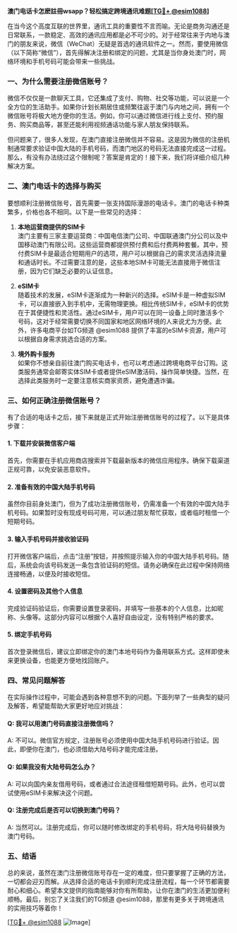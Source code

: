 **澳门电话卡怎麽註冊wsapp？轻松搞定跨境通讯难题[[TG💪+ @esim1088](https://t.me/s/esim1088)]**

在当今这个高度互联的世界里，通讯工具的重要性不言而喻。无论是商务沟通还是日常联系，一款稳定、高效的通讯应用都是必不可少的。对于经常往来于内地与澳门的朋友来说，微信（WeChat）无疑是首选的通讯软件之一。然而，要使用微信（以下简称“微信”），首先得解决注册和绑定的问题，尤其是当你身处澳门时，网络环境和手机号码可能会带来一些挑战。

### 一、为什么需要注册微信账号？

微信不仅仅是一款聊天工具，它还集成了支付、购物、社交等功能，可以说是一个全方位的生活助手。如果你计划长期居住或频繁往返于澳门与内地之间，拥有一个微信账号将极大地方便你的生活。例如，你可以通过微信进行线上支付、预约服务、购买商品等，甚至还能利用视频通话功能与家人朋友保持联系。

但问题来了，很多人发现，在澳门直接注册微信并不容易。这是因为微信的注册机制通常要求验证中国大陆的手机号码，而澳门地区的号码无法直接完成这一过程。那么，有没有办法绕过这个限制呢？答案是肯定的！接下来，我们将详细介绍几种解决方案。

### 二、澳门电话卡的选择与购买

要想顺利注册微信账号，首先需要一张支持国际漫游的电话卡。澳门的电话卡种类繁多，价格也各不相同。以下是一些常见的选择：

1. **本地运营商提供的SIM卡**  
   澳门主要有三家主要运营商：中国电信澳门公司、中国联通澳门分公司以及中国移动澳门有限公司。这些运营商都提供预付费和后付费两种套餐。其中，预付费SIM卡是最适合短期用户的选项，用户可以根据自己的需求灵活选择流量和通话时长。不过需要注意的是，这些本地SIM卡可能无法直接用于微信注册，因为它们缺乏必要的认证信息。

2. **eSIM卡**  
   随着技术的发展，eSIM卡逐渐成为一种新兴的选择。eSIM卡是一种虚拟SIM卡，可以直接嵌入到手机中，无需物理更换。相比传统SIM卡，eSIM卡的优势在于其便捷性和灵活性。通过eSIM卡，用户可以在同一设备上同时激活多个号码，这对于经常需要切换不同国家和地区网络环境的人来说尤为方便。此外，许多电商平台如TG频道 @esim1088 提供了丰富的eSIM卡资源，用户可以根据自身需求挑选合适的方案。

3. **境外购卡服务**  
   如果你不想亲自前往澳门购买电话卡，也可以考虑通过跨境电商平台订购。这类服务通常会邮寄实体SIM卡或者提供eSIM激活码，操作简单快捷。当然，在选择此类服务时一定要注意核实商家资质，避免遭遇诈骗。

### 三、如何正确注册微信账号？

有了合适的电话卡之后，接下来就是正式开始注册微信账号的过程了。以下是具体步骤：

#### 1. 下载并安装微信客户端
首先，你需要在手机应用商店搜索并下载最新版本的微信应用程序。确保下载渠道正规可靠，以免安装恶意软件。

#### 2. 准备有效的中国大陆手机号码
虽然你目前身处澳门，但为了成功注册微信账号，仍需准备一个有效的中国大陆手机号码。如果暂时没有现成号码可用，可以通过朋友帮忙获取，或者临时租借一个短期号码。

#### 3. 输入手机号码并接收验证码
打开微信客户端后，点击“注册”按钮，并按照提示输入你的中国大陆手机号码。随后，系统会向该号码发送一条包含验证码的短信。请务必确保在此过程中保持网络连接畅通，以便及时接收短信。

#### 4. 设置密码及其他个人信息
完成验证码验证后，你需要设置登录密码，并填写一些基本的个人信息，比如昵称、头像等。这部分内容可以根据个人喜好自由设定，没有特别严格的要求。

#### 5. 绑定手机号码
首次登录微信后，建议立即绑定你的澳门本地号码作为备用联系方式。这样即使未来更换设备，也能更方便地找回账户。

### 四、常见问题解答

在实际操作过程中，可能会遇到各种意想不到的问题。下面列举了一些典型的疑问及解答，希望能帮助大家更好地应对挑战：

#### Q: 我可以用澳门号码直接注册微信吗？
A: 不可以。微信官方规定，注册账号必须使用中国大陆手机号码进行验证。因此，即便你在澳门，也必须借助大陆号码才能完成注册。

#### Q: 如果我没有大陆号码怎么办？
A: 可以向国内亲友借用号码，或者通过合法途径租借短期号码。此外，也可以尝试使用eSIM卡来解决这个问题。

#### Q: 注册完成后是否可以切换到澳门号码？
A: 当然可以。注册完成后，你可以随时修改绑定的手机号码，将大陆号码替换为澳门号码。

### 五、结语

总的来说，虽然在澳门注册微信账号存在一定的难度，但只要掌握了正确的方法，一切都会迎刃而解。从选择合适的电话卡到顺利完成注册流程，每一个环节都需要耐心和细心。希望本文提供的指南能够对你有所帮助，让你在澳门的生活更加便利顺畅。最后，别忘了关注我们的TG频道 @esim1088，那里有更多关于跨境通讯的实用技巧等着你！

[[TG💪+ @esim1088](https://t.me/s/esim1088) ![Image](https://i.postimg.cc/4NQfJmqS/Snipaste-2025-05-13-00-14-12.png)]